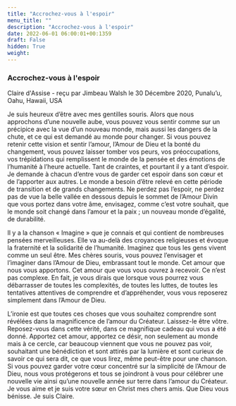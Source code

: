 ```yaml
---
title: "Accrochez-vous à l'espoir"
menu_title: ""
description: "Accrochez-vous à l'espoir"
date: 2022-06-01 06:00:01+00:1359
draft: False
hidden: True
weight:
---
```

### Accrochez-vous à l'espoir

Claire d'Assise - reçu par Jimbeau Walsh le 30 Décembre 2020, Punalu’u, Oahu, Hawaii, USA

Je suis heureux d’être avec mes gentilles souris. Alors que nous approchons d’une nouvelle aube, vous pouvez vous sentir comme sur un précipice avec la vue d’un nouveau monde, mais aussi les dangers de la chute, et ce qui est demandé au monde pour changer. Si vous pouvez retenir cette vision et sentir l’amour, l’Amour de Dieu et la bonté du changement, vous pouvez laisser tomber vos peurs, vos préoccupations, vos trépidations qui remplissent le monde de la pensée et des émotions de l’humanité à l’heure actuelle. Tant de craintes, et pourtant il y a tant d’espoir. Je demande à chacun d’entre vous de garder cet espoir dans son cœur et de l’apporter aux autres. Le monde a besoin d’être relevé en cette période de transition et de grands changements. Ne perdez pas l’espoir, ne perdez pas de vue la belle vallée en dessous depuis le sommet de l’Amour Divin que vous portez dans votre âme, envisagez, comme c’est votre souhait, que le monde soit changé dans l’amour et la paix ; un nouveau monde d’égalité, de durabilité.

Il y a la chanson « Imagine » que je connais et qui contient de nombreuses pensées merveilleuses. Elle va au-delà des croyances religieuses et évoque la fraternité et la solidarité de l’humanité. Imaginez que tous les gens vivent comme un seul être. Mes chères souris, vous pouvez l’envisager et l’imaginer dans l’Amour de Dieu, embrassant tout le monde. Cet amour que nous vous apportons. Cet amour que vous vous ouvrez à recevoir. Ce n’est pas complexe. En fait, je vous dirais que lorsque vous pourrez vous débarrasser de toutes les complexités, de toutes les luttes, de toutes les tentatives attentives de comprendre et d’appréhender, vous vous reposerez simplement dans l’Amour de Dieu.

L’ironie est que toutes ces choses que vous souhaitez comprendre sont révélées dans la magnificence de l’amour du Créateur. Laissez-le être vôtre. Reposez-vous dans cette vérité, dans ce magnifique cadeau qui vous a été donné. Apportez cet amour, apportez ce désir, non seulement au monde mais à ce cercle, car beaucoup viennent que vous ne pouvez pas voir, souhaitant une bénédiction et sont attirés par la lumière et sont curieux de savoir ce qui sera dit, ce que vous lirez, même peut-être pour une chanson. Si vous pouvez garder votre cœur concentré sur la simplicité de l’Amour de Dieu, nous vous protégerons et tous se joindront à vous pour célébrer une nouvelle vie ainsi qu’une nouvelle année sur terre dans l’amour du Créateur. Je vous aime et je suis votre sœur en Christ mes chers amis. Que Dieu vous bénisse. Je suis Claire.



